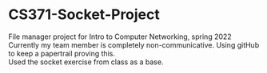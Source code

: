 # CS371-Socket-Project
File manager project for Intro to Computer Networking, spring 2022 <br>
Currently my team member is completely non-communicative. Using gitHub to keep a papertrail proving this. <br>
Used the socket exercise from class as a base. <br>